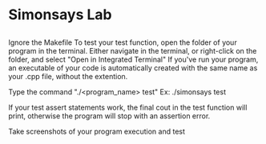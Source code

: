 # Simonsays Lab

##
Ignore the Makefile
To test your test function, open the folder of your program in the terminal. Either navigate in the terminal,
or right-click on the folder, and select "Open in Integrated Terminal"
If you've run your program, an executable of your code is automatically created with the same name as your .cpp
file, without the extention.

Type the command "./<program_name> test"
Ex: ./simonsays test

If your test assert statements work, the final cout in the test function will print, otherwise the program will stop with
an assertion error.

Take screenshots of your program execution and test
